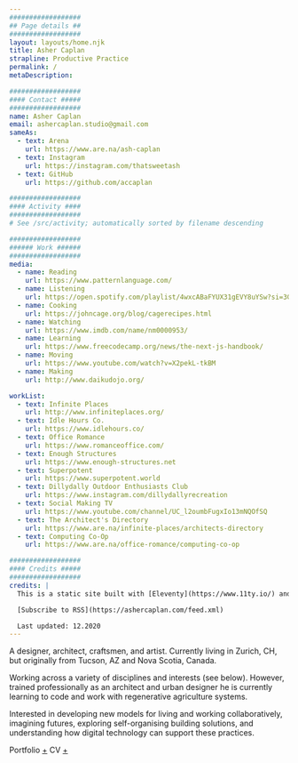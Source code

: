```yaml
---
##################
## Page details ##
##################
layout: layouts/home.njk
title: Asher Caplan
strapline: Productive Practice
permalink: /
metaDescription:

##################
#### Contact #####
##################
name: Asher Caplan
email: ashercaplan.studio@gmail.com
sameAs:
  - text: Arena
    url: https://www.are.na/ash-caplan
  - text: Instagram
    url: https://instagram.com/thatsweetash
  - text: GitHub
    url: https://github.com/accaplan

##################
#### Activity ####
##################
# See /src/activity; automatically sorted by filename descending

##################
###### Work ######
##################
media:
  - name: Reading
    url: https://www.patternlanguage.com/
  - name: Listening
    url: https://open.spotify.com/playlist/4wxcABaFYUX31gEVY8uYSw?si=3GxcY6xrS2Gojow4UOsHNg/
  - name: Cooking
    url: https://johncage.org/blog/cagerecipes.html
  - name: Watching
    url: https://www.imdb.com/name/nm0000953/
  - name: Learning
    url: https://www.freecodecamp.org/news/the-next-js-handbook/
  - name: Moving
    url: https://www.youtube.com/watch?v=X2pekL-tkBM
  - name: Making
    url: http://www.daikudojo.org/

workList:
  - text: Infinite Places
    url: http://www.infiniteplaces.org/
  - text: Idle Hours Co.
    url: https://www.idlehours.co/
  - text: Office Romance
    url: https://www.romanceoffice.com/
  - text: Enough Structures
    url: https://www.enough-structures.net
  - text: Superpotent
    url: https://www.superpotent.world
  - text: Dillydally Outdoor Enthusiasts Club
    url: https://www.instagram.com/dillydallyrecreation
  - text: Social Making TV
    url: https://www.youtube.com/channel/UC_l2oumbFugxIo13mNQOfSQ
  - text: The Architect's Directory
    url: https://www.are.na/infinite-places/architects-directory
  - text: Computing Co-Op
    url: https://www.are.na/office-romance/computing-co-op

##################
#### Credits #####
##################
credits: |
  This is a static site built with [Eleventy](https://www.11ty.io/) and [Arena](https://www.are.na/).

  [Subscribe to RSS](https://ashercaplan.com/feed.xml)

  Last updated: 12.2020
---
```


A designer, architect, craftsmen, and artist. Currently living in Zurich, CH, but originally from Tucson, AZ and Nova Scotia, Canada.

Working across a variety of disciplines and interests (see below). However, trained professionally as an architect and urban designer he is currently learning to code and work with regenerative agriculture systems.

Interested in developing new models for living and working collaboratively, imagining futures, exploring self-organising building solutions, and understanding how digital technology can support these practices.

Portfolio [+](https://drive.google.com/file/d/1DjceT4vni005HM5C8PxLWUVzBl6rNBNb/view?usp=sharing)
CV [+](https://drive.google.com/file/d/1Nl7If-fhy6Nf2Qu1lxjlK4C35e1wBM7i/view?usp=sharing)